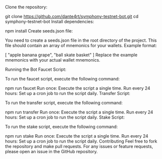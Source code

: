 Clone the repository:

git clone https://github.com/dante4rt/symphony-testnet-bot.git
cd symphony-testnet-bot
Install dependencies:

npm install
Create seeds.json file:

You need to create a seeds.json file in the root directory of the project. This file should contain an array of mnemonics for your wallets. Example format:

[
  "apple banana grape",
  "ball skate basket"
]
Replace the example mnemonics with your actual wallet mnemonics.

Running the Bot
Faucet Script:

To run the faucet script, execute the following command:

npm run faucet
Run once: Execute the script a single time.
Run every 24 hours: Set up a cron job to run the script daily.
Transfer Script:

To run the transfer script, execute the following command:

npm run transfer
Run once: Execute the script a single time.
Run every 24 hours: Set up a cron job to run the script daily.
Stake Script:

To run the stake script, execute the following command:

npm run stake
Run once: Execute the script a single time.
Run every 24 hours: Set up a cron job to run the script daily.
Contributing
Feel free to fork the repository and make pull requests. For any issues or feature requests, please open an issue in the GitHub repository.
